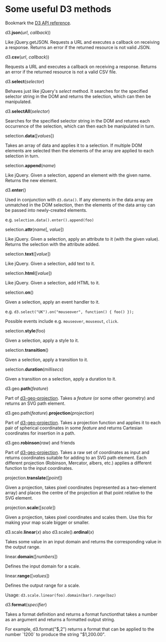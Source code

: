 # Some useful D3 methods

Bookmark the [D3 API reference](https://github.com/mbostock/d3/wiki/API-Reference).

d3.**json**(*url*, *callback*))

Like jQuery.getJSON. Requests a URL and executes a callback on receiving a response. Returns an error if the returned resource is not valid JSON.

d3.**csv**(*url*, *callback*))

Requests a URL and executes a callback on receiving a response. Returns an error if the returned resource is not a valid CSV file.

d3.**select**(*selector*)

Behaves just like jQuery's *select* method. It searches for the specified selector string in the DOM and returns the selection, which can then be manipulated.

d3.**selectAll**(*selector*)

Searches for the specified selector string in the DOM and returns each occurrence of the selection, which can then each be manipulated in turn.

selection.**data**([*values*])

Takes an array of data and applies it to a selection. If multiple DOM elements are selected then the elements of the array are applied to each selection in turn.

selection.**append**(*name*)

Like jQuery. Given a selection, append an element with the given name. Returns the new element.

d3.**enter**()

Used in conjunction with `d3.data()`. If any elements in the data array are unmatched in the DOM selection, then the elements of the data array can be passed into newly-created elements.

e.g. `selection.data().enter().append(foo)`

selection.**attr**(*name*[, *value*])

Like jQuery. Given a selection, apply an attribute to it (with the given value). Returns the selection with the attribute added.

selection.**text**([*value*])

Like jQuery. Given a selection, add text to it.

selection.**html**([*value*])

Like jQuery. Given a selection, add HTML to it.

selection.**on**()

Given a selection, apply an event handler to it.

e.g. `d3.select("UK").on("mouseover", function() { foo() });`

Possible events include e.g. `mouseover`, `mouseout`, `click`.

selection.**style**(foo)

Given a selection, apply a style to it.

selection.**transition**()

Given a selection, apply a transition to it. 

selection.**duration**(*millisecs*)

Given a transition on a selection, apply a duration to it.

d3.geo.**path**(*feature*)

Part of [d3-geo-projection](https://github.com/d3/d3-geo-projection). Takes a *feature* (or some other geometry) and returns an SVG path element.

d3.geo.path(*feature*).**projection**(*projection*)

Part of [d3-geo-projection](https://github.com/d3/d3-geo-projection). Takes a projection function and applies it to each pair of spherical coordinates in some *feature* and returns Cartesian coordinates for insertion in a path.

d3.geo.**robinson**(*raw*) and friends

Part of [d3-geo-projection](https://github.com/d3/d3-geo-projection). Takes a raw set of coordinates as input and returns coordinates suitable for adding to an SVG path element. Each different projection (Robinson, Mercator, albers, etc.) applies a different function to the input coordinates.

projection.**translate**([*point*])

Given a projection, takes pixel coordinates (represented as a two-element array) and places the centre of the projection at that point relative to the SVG element. 

projection.**scale**([*scale*])

Given a projection, takes pixel coordinates and scales them. Use this for making your map scale bigger or smaller.

d3.scale.**linear**(*x*) also d3.scale().**ordinal**(*x*)

Takes some value in an input domain and returns the corresponding value in the output range.

linear.**domain**([*numbers*])

Defines the input domain for a scale.

linear.**range**([*values*])

Defines the output range for a scale.

Usage: `d3.scale.linear(foo).domain(bar).range(baz)`

d3.**format**(*specifier*)

Takes a format definition and returns a format functionthat takes a number as an argument and returns a formatted output string.

For example, d3.format("$,2") returns a format that can be applied to the number `1200` to produce the string "$1,200.00".
 



